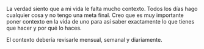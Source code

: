La verdad siento que a mi vida le falta mucho contexto. Todos los días hago cualquier cosa y no tengo una meta final. Creo que es muy importante poner contexto en la vida de uno para así saber exactamente lo que tienes que hacer y  por qué lo haces.

El contexto debería revisarle mensual, semanal y diariamente.